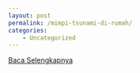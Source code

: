 ```yaml
---
layout: post
permalink: /mimpi-tsunami-di-rumah/
categories:
    - Uncategorized
---
```


[Baca Selengkapnya](/04)